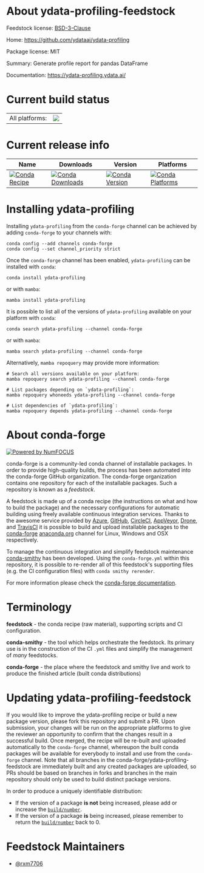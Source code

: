 About ydata-profiling-feedstock
===============================

Feedstock license: [BSD-3-Clause](https://github.com/conda-forge/ydata-profiling-feedstock/blob/main/LICENSE.txt)

Home: https://github.com/ydataai/ydata-profiling

Package license: MIT

Summary: Generate profile report for pandas DataFrame

Documentation: https://ydata-profiling.ydata.ai/

Current build status
====================


<table><tr><td>All platforms:</td>
    <td>
      <a href="https://dev.azure.com/conda-forge/feedstock-builds/_build/latest?definitionId=18756&branchName=main">
        <img src="https://dev.azure.com/conda-forge/feedstock-builds/_apis/build/status/ydata-profiling-feedstock?branchName=main">
      </a>
    </td>
  </tr>
</table>

Current release info
====================

| Name | Downloads | Version | Platforms |
| --- | --- | --- | --- |
| [![Conda Recipe](https://img.shields.io/badge/recipe-ydata--profiling-green.svg)](https://anaconda.org/conda-forge/ydata-profiling) | [![Conda Downloads](https://img.shields.io/conda/dn/conda-forge/ydata-profiling.svg)](https://anaconda.org/conda-forge/ydata-profiling) | [![Conda Version](https://img.shields.io/conda/vn/conda-forge/ydata-profiling.svg)](https://anaconda.org/conda-forge/ydata-profiling) | [![Conda Platforms](https://img.shields.io/conda/pn/conda-forge/ydata-profiling.svg)](https://anaconda.org/conda-forge/ydata-profiling) |

Installing ydata-profiling
==========================

Installing `ydata-profiling` from the `conda-forge` channel can be achieved by adding `conda-forge` to your channels with:

```
conda config --add channels conda-forge
conda config --set channel_priority strict
```

Once the `conda-forge` channel has been enabled, `ydata-profiling` can be installed with `conda`:

```
conda install ydata-profiling
```

or with `mamba`:

```
mamba install ydata-profiling
```

It is possible to list all of the versions of `ydata-profiling` available on your platform with `conda`:

```
conda search ydata-profiling --channel conda-forge
```

or with `mamba`:

```
mamba search ydata-profiling --channel conda-forge
```

Alternatively, `mamba repoquery` may provide more information:

```
# Search all versions available on your platform:
mamba repoquery search ydata-profiling --channel conda-forge

# List packages depending on `ydata-profiling`:
mamba repoquery whoneeds ydata-profiling --channel conda-forge

# List dependencies of `ydata-profiling`:
mamba repoquery depends ydata-profiling --channel conda-forge
```


About conda-forge
=================

[![Powered by
NumFOCUS](https://img.shields.io/badge/powered%20by-NumFOCUS-orange.svg?style=flat&colorA=E1523D&colorB=007D8A)](https://numfocus.org)

conda-forge is a community-led conda channel of installable packages.
In order to provide high-quality builds, the process has been automated into the
conda-forge GitHub organization. The conda-forge organization contains one repository
for each of the installable packages. Such a repository is known as a *feedstock*.

A feedstock is made up of a conda recipe (the instructions on what and how to build
the package) and the necessary configurations for automatic building using freely
available continuous integration services. Thanks to the awesome service provided by
[Azure](https://azure.microsoft.com/en-us/services/devops/), [GitHub](https://github.com/),
[CircleCI](https://circleci.com/), [AppVeyor](https://www.appveyor.com/),
[Drone](https://cloud.drone.io/welcome), and [TravisCI](https://travis-ci.com/)
it is possible to build and upload installable packages to the
[conda-forge](https://anaconda.org/conda-forge) [anaconda.org](https://anaconda.org/)
channel for Linux, Windows and OSX respectively.

To manage the continuous integration and simplify feedstock maintenance
[conda-smithy](https://github.com/conda-forge/conda-smithy) has been developed.
Using the ``conda-forge.yml`` within this repository, it is possible to re-render all of
this feedstock's supporting files (e.g. the CI configuration files) with ``conda smithy rerender``.

For more information please check the [conda-forge documentation](https://conda-forge.org/docs/).

Terminology
===========

**feedstock** - the conda recipe (raw material), supporting scripts and CI configuration.

**conda-smithy** - the tool which helps orchestrate the feedstock.
                   Its primary use is in the construction of the CI ``.yml`` files
                   and simplify the management of *many* feedstocks.

**conda-forge** - the place where the feedstock and smithy live and work to
                  produce the finished article (built conda distributions)


Updating ydata-profiling-feedstock
==================================

If you would like to improve the ydata-profiling recipe or build a new
package version, please fork this repository and submit a PR. Upon submission,
your changes will be run on the appropriate platforms to give the reviewer an
opportunity to confirm that the changes result in a successful build. Once
merged, the recipe will be re-built and uploaded automatically to the
`conda-forge` channel, whereupon the built conda packages will be available for
everybody to install and use from the `conda-forge` channel.
Note that all branches in the conda-forge/ydata-profiling-feedstock are
immediately built and any created packages are uploaded, so PRs should be based
on branches in forks and branches in the main repository should only be used to
build distinct package versions.

In order to produce a uniquely identifiable distribution:
 * If the version of a package **is not** being increased, please add or increase
   the [``build/number``](https://docs.conda.io/projects/conda-build/en/latest/resources/define-metadata.html#build-number-and-string).
 * If the version of a package **is** being increased, please remember to return
   the [``build/number``](https://docs.conda.io/projects/conda-build/en/latest/resources/define-metadata.html#build-number-and-string)
   back to 0.

Feedstock Maintainers
=====================

* [@rxm7706](https://github.com/rxm7706/)


